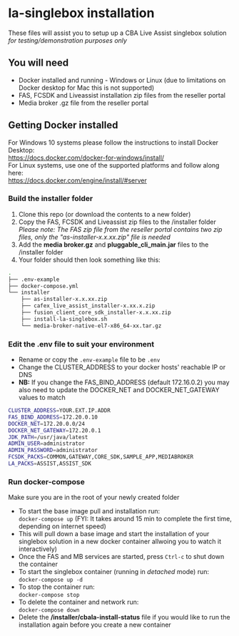 # la-singlebox installation

These files will assist you to setup up a CBA Live Assist singlebox solution *for testing/demonstration purposes only*

## You will need

- Docker installed and running - Windows or Linux (due to limitations on Docker desktop for Mac this is not supported)
- FAS, FCSDK and Liveassist installation zip files from the reseller portal
- Media broker .gz file from the reseller portal

## Getting Docker installed

For Windows 10 systems please follow the instructions to install Docker Desktop:  
<https://docs.docker.com/docker-for-windows/install/>  
For Linux systems, use one of the supported platforms and follow along here:  
<https://docs.docker.com/engine/install/#server>

### Build the installer folder

1. Clone this repo (or download the contents to a new folder)
2. Copy the FAS, FCSDK and Liveassist zip files to the /installer folder  
_Please note: The FAS zip file from the reseller portal contains two zip files, only the "as-installer-x.x.xx.zip" file is needed_
3. Add the **media broker.gz** and **pluggable_cli_main.jar** files to the /installer folder
4. Your folder should then look something like this:

```bash
.
├── .env-example
├── docker-compose.yml
└── installer
    ├── as-installer-x.x.xx.zip
    ├── cafex_live_assist_installer-x.xx.x.zip
    ├── fusion_client_core_sdk_installer-x.x.xx.zip
    ├── install-la-singlebox.sh
    └── media-broker-native-el7-x86_64-xx.tar.gz
```

### Edit the **.env** file to suit your environment

- Rename or copy the `.env-example` file to be `.env`
- Change the CLUSTER_ADDRESS to your docker hosts' reachable IP or DNS
- **NB:** If you change the FAS_BIND_ADDRESS (default 172.16.0.2) you may also need to update the DOCKER_NET and DOCKER_NET_GATEWAY values to match

```bash
CLUSTER_ADDRESS=YOUR.EXT.IP.ADDR
FAS_BIND_ADDRESS=172.20.0.10
DOCKER_NET=172.20.0.0/24   
DOCKER_NET_GATEWAY=172.20.0.1
JDK_PATH=/usr/java/latest
ADMIN_USER=administrator
ADMIN_PASSWORD=administrator
FCSDK_PACKS=COMMON,GATEWAY,CORE_SDK,SAMPLE_APP,MEDIABROKER
LA_PACKS=ASSIST,ASSIST_SDK
```

### Run docker-compose

Make sure you are in the root of your newly created folder

- To start the base image pull and installation run:  
`docker-compose up` (FYI: It takes around 15 min to complete the first time, depending on internet speed)
- This will pull down a base image and start the installation of your singlebox solution in a new docker container allwoing you to watch it interactively)
- Once the FAS and MB services are started, press `Ctrl-c` to shut down the container
- To start the singlebox container (running in *detached* mode) run:  
`docker-compose up -d`
- To stop the container run:  
`docker-compose stop`
- To delete the container and network run:  
`docker-compose down`
- Delete the **/installer/cbala-install-status** file if you would like to run the installation again before you create a new container

